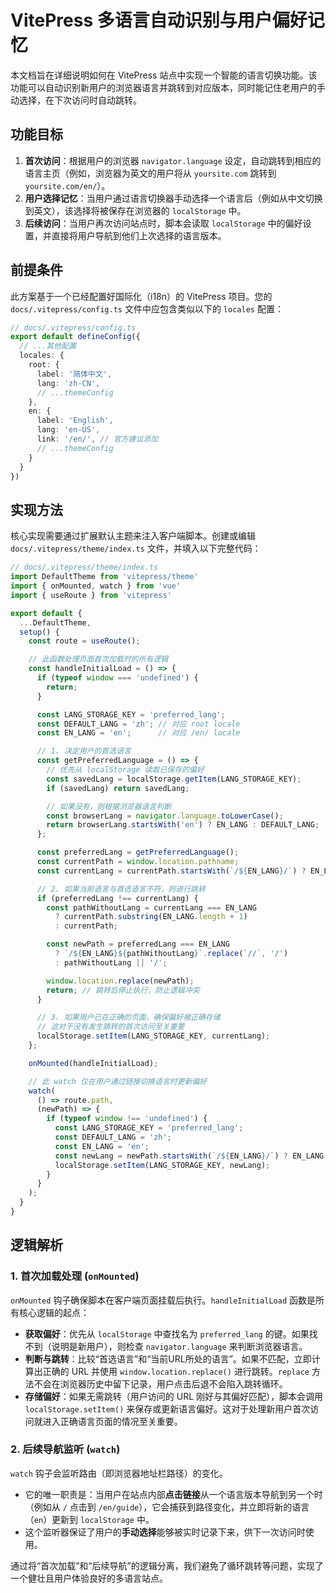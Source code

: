 
# VitePress 多语言自动识别与用户偏好记忆

本文档旨在详细说明如何在 VitePress 站点中实现一个智能的语言切换功能。该功能可以自动识别新用户的浏览器语言并跳转到对应版本，同时能记住老用户的手动选择，在下次访问时自动跳转。

## 功能目标

1.  **首次访问**：根据用户的浏览器 `navigator.language` 设定，自动跳转到相应的语言主页（例如，浏览器为英文的用户将从 `yoursite.com` 跳转到 `yoursite.com/en/`）。
2.  **用户选择记忆**：当用户通过语言切换器手动选择一个语言后（例如从中文切换到英文），该选择将被保存在浏览器的 `localStorage` 中。
3.  **后续访问**：当用户再次访问站点时，脚本会读取 `localStorage` 中的偏好设置，并直接将用户导航到他们上次选择的语言版本。

## 前提条件

此方案基于一个已经配置好国际化（i18n）的 VitePress 项目。您的 `docs/.vitepress/config.ts` 文件中应包含类似以下的 `locales` 配置：

```typescript
// docs/.vitepress/config.ts
export default defineConfig({
  // ...其他配置
  locales: {
    root: {
      label: '简体中文',
      lang: 'zh-CN',
      // ...themeConfig
    },
    en: {
      label: 'English',
      lang: 'en-US',
      link: '/en/', // 官方建议添加
      // ...themeConfig
    }
  }
})
```

## 实现方法

核心实现需要通过扩展默认主题来注入客户端脚本。创建或编辑 `docs/.vitepress/theme/index.ts` 文件，并填入以下完整代码：

```typescript
// docs/.vitepress/theme/index.ts
import DefaultTheme from 'vitepress/theme'
import { onMounted, watch } from 'vue'
import { useRoute } from 'vitepress'

export default {
  ...DefaultTheme,
  setup() {
    const route = useRoute();

    // 此函数处理页面首次加载时的所有逻辑
    const handleInitialLoad = () => {
      if (typeof window === 'undefined') {
        return;
      }

      const LANG_STORAGE_KEY = 'preferred_lang';
      const DEFAULT_LANG = 'zh'; // 对应 root locale
      const EN_LANG = 'en';      // 对应 /en/ locale

      // 1. 决定用户的首选语言
      const getPreferredLanguage = () => {
        // 优先从 localStorage 读取已保存的偏好
        const savedLang = localStorage.getItem(LANG_STORAGE_KEY);
        if (savedLang) return savedLang;

        // 如果没有，则根据浏览器语言判断
        const browserLang = navigator.language.toLowerCase();
        return browserLang.startsWith('en') ? EN_LANG : DEFAULT_LANG;
      };

      const preferredLang = getPreferredLanguage();
      const currentPath = window.location.pathname;
      const currentLang = currentPath.startsWith(`/${EN_LANG}/`) ? EN_LANG : DEFAULT_LANG;

      // 2. 如果当前语言与首选语言不符，则进行跳转
      if (preferredLang !== currentLang) {
        const pathWithoutLang = currentLang === EN_LANG
          ? currentPath.substring(EN_LANG.length + 1)
          : currentPath;

        const newPath = preferredLang === EN_LANG
          ? `/${EN_LANG}${pathWithoutLang}`.replace(`//`, '/')
          : pathWithoutLang || '/';

        window.location.replace(newPath);
        return; // 跳转后停止执行，防止逻辑冲突
      }

      // 3. 如果用户已在正确的页面，确保偏好被正确存储
      // 这对于没有发生跳转的首次访问至关重要
      localStorage.setItem(LANG_STORAGE_KEY, currentLang);
    };

    onMounted(handleInitialLoad);

    // 此 watch 仅在用户通过链接切换语言时更新偏好
    watch(
      () => route.path,
      (newPath) => {
        if (typeof window !== 'undefined') {
          const LANG_STORAGE_KEY = 'preferred_lang';
          const DEFAULT_LANG = 'zh';
          const EN_LANG = 'en';
          const newLang = newPath.startsWith(`/${EN_LANG}/`) ? EN_LANG : DEFAULT_LANG;
          localStorage.setItem(LANG_STORAGE_KEY, newLang);
        }
      }
    );
  }
}
```

## 逻辑解析

### 1. 首次加载处理 (`onMounted`)

`onMounted` 钩子确保脚本在客户端页面挂载后执行。`handleInitialLoad` 函数是所有核心逻辑的起点：

- **获取偏好**：优先从 `localStorage` 中查找名为 `preferred_lang` 的键。如果找不到（说明是新用户），则检查 `navigator.language` 来判断浏览器语言。
- **判断与跳转**：比较“首选语言”和“当前URL所处的语言”。如果不匹配，立即计算出正确的 URL 并使用 `window.location.replace()` 进行跳转。`replace` 方法不会在浏览器历史中留下记录，用户点击后退不会陷入跳转循环。
- **存储偏好**：如果无需跳转（用户访问的 URL 刚好与其偏好匹配），脚本会调用 `localStorage.setItem()` 来保存或更新语言偏好。这对于处理新用户首次访问就进入正确语言页面的情况至关重要。

### 2. 后续导航监听 (`watch`)

`watch` 钩子会监听路由（即浏览器地址栏路径）的变化。

- 它的唯一职责是：当用户在站点内部**点击链接**从一个语言版本导航到另一个时（例如从 `/` 点击到 `/en/guide`），它会捕获到路径变化，并立即将新的语言（`en`）更新到 `localStorage` 中。
- 这个监听器保证了用户的**手动选择**能够被实时记录下来，供下一次访问时使用。

通过将“首次加载”和“后续导航”的逻辑分离，我们避免了循环跳转等问题，实现了一个健壮且用户体验良好的多语言站点。
